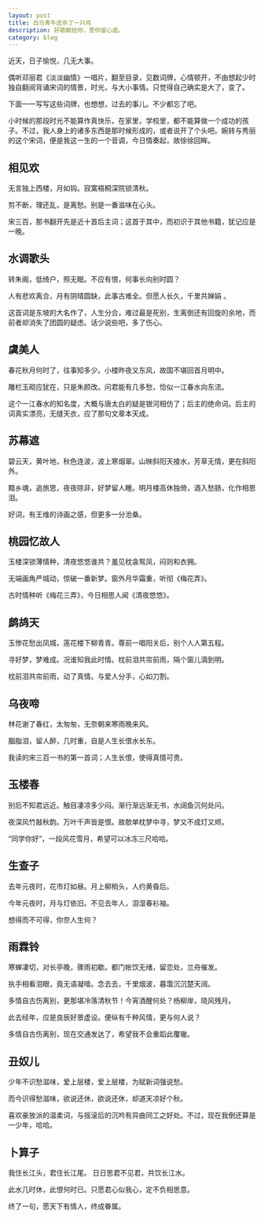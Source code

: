 ```yaml
---
layout: post
title: 白马青牛还杀了一只鸡
description: 好歌献给你，愿你留心底。
category: blog
---
```


近天，日子愉悦，几无大事。

偶听邓丽君《淡淡幽情》一唱片，翻至目录，见数词牌，心情顿开，不由想起少时独自翻阅背诵宋词的情景，时光，与大小事情。只觉得自己确实是大了，变了。

下面一一写写这些词牌，也想想，过去的事儿。不少都忘了吧。

小时候的那段时光不能算作真快乐，在家里，学校里，都不能算做一个成功的孩子。不过，我人身上的诸多东西是那时候形成的，或者说开了个头吧。婉转与秀丽的这个宋词，便是我这一生的一个音调，今日情奏起，故徐徐回眸。




相见欢
--
无言独上西楼，月如钩。寂寞梧桐深院锁清秋。

剪不断，理还乱，是离愁。别是一番滋味在心头。

宋三百，那书翻开先是近十首后主词；这首于其中，而初识于其他书籍，犹记应是一晚。

水调歌头
--
转朱阁，低绮户，照无眠。不应有恨，何事长向别时圆？

人有悲欢离合，月有阴晴圆缺，此事古难全。但愿人长久，千里共婵娟 。

这首词是东坡的大名作了，人生分合，难过最是死别，生离倒还有回旋的余地，而前者却消失了团圆的疑虑。话少说些吧，多了伤心。

虞美人
--

春花秋月何时了，往事知多少。小楼昨夜又东风，故国不堪回首月明中。

雕栏玉砌应犹在，只是朱颜改。问君能有几多愁，恰似一江春水向东流。

这个一江春水的知名度，大概与唐太白的疑是银河相仿了；后主的绝命词。后主的词真实漂亮，无缝天衣，应了那句文章本天成。

苏幕遮
--
碧云天，黄叶地，秋色连波，波上寒烟翠。山映斜阳天接水，芳草无情，更在斜阳外。

黯乡魂，追旅思，夜夜除非，好梦留人睡。明月楼高休独倚，酒入愁肠，化作相思泪。

好词，有王维的诗画之感，但更多一分沧桑。

桃园忆故人
--

玉楼深锁薄情种，清夜悠悠谁共？羞见枕衾鸳凤，闷则和衣拥。

无端画角严城动，惊破一番新梦。窗外月华霜重，听彻《梅花弄》。

古时情种听《梅花三弄》，今日相思人闻《清夜悠悠》。

鹧鸪天
--
玉惨花愁出凤城，莲花楼下柳青青。尊前一唱阳关后，别个人人第五程。

寻好梦，梦难成。况谁知我此时情。枕前泪共帘前雨，隔个窗儿滴到明。

枕前泪共帘前雨，动了真情。与爱人分手，心如刀割。

乌夜啼
--
林花谢了春红，太匆匆，无奈朝来寒雨晚来风。

胭脂泪，留人醉，几时重，自是人生长恨水长东。

我读的宋三百一书的第一首词；人生长恨，使得真情可贵。

玉楼春
--
别后不知君远近。触目凄凉多少闷。渐行渐远渐无书，水阔鱼沉何处问。

夜深风竹敲秋韵。万叶千声皆是恨。故欹单枕梦中寻，梦又不成灯又烬。

“同学你好”，一段风花雪月，希望可以冰冻三尺哈哈。

生查子
--
去年元夜时，花市灯如昼。月上柳梢头，人约黄昏后。

今年元夜时，月与灯依旧。不见去年人，泪湿春衫袖。

想得而不可得，你奈人生何？

雨霖铃
--
寒蝉凄切，对长亭晚，骤雨初歇。都门帐饮无绪，留恋处，兰舟催发。

执手相看泪眼，竟无语凝噎。念去去，千里烟波，暮霭沉沉楚天阔。

多情自古伤离别，更那堪冷落清秋节！今宵酒醒何处？杨柳岸，晓风残月。

此去经年，应是良辰好景虚设。便纵有千种风情，更与何人说？

多情自古伤离别，现在交通发达了，希望我不会重蹈此覆辙。

丑奴儿
--
少年不识愁滋味，爱上层楼，爱上层楼，为赋新词强说愁。

而今识得愁滋味，欲说还休，欲说还休，却道天凉好个秋。

喜欢豪放派的温柔词，与摇滚后的沉吟有异曲同工之好处。不过，现在我倒还算是一少年，哈哈。

卜算子
--
我住长江头，君住长江尾。 日日思君不见君，共饮长江水。

此水几时休，此恨何时已。只愿君心似我心，定不负相思意。

终了一句，愿天下有情人，终成眷属。


